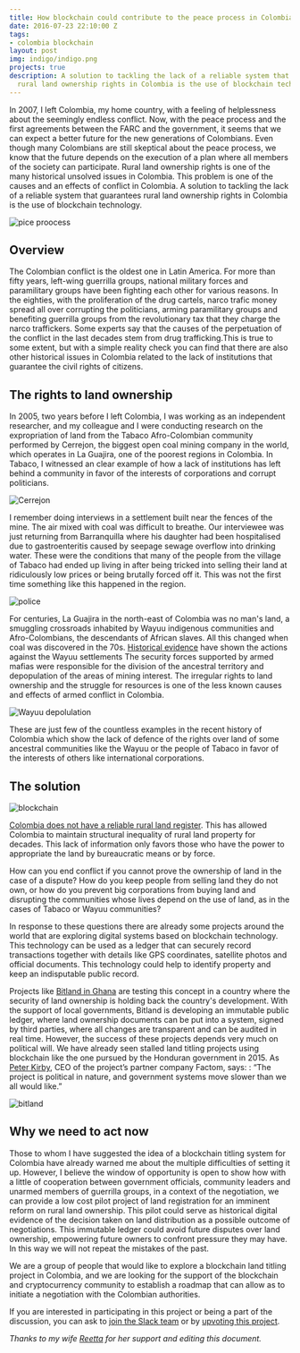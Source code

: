 ```yaml
---
title: How blockchain could contribute to the peace process in Colombia
date: 2016-07-23 22:10:00 Z
tags:
- colombia blockchain
layout: post
img: indigo/indigo.png
projects: true
description: A solution to tackling the lack of a reliable system that guarantees
  rural land ownership rights in Colombia is the use of blockchain technology
---
```


In 2007, I left Colombia, my home country, with a feeling of helplessness about the seemingly endless conflict. Now, with the peace process and the first agreements between the FARC and the government, it seems that we can expect a better future for the new generations of Colombians. Even though many Colombians are still skeptical about the peace process, we know that the future depends on the execution of a plan where all members of the society can participate. Rural land ownership rights is one of the many historical unsolved issues in Colombia. This problem is one of the causes and an effects of conflict in Colombia.  A solution to tackling the lack of a reliable system that guarantees rural land ownership rights in Colombia is the use of blockchain technology.

![pice proocess ](http://colombiapeace.org/files/images/160623_firma.jpg "pice proocess ")

## Overview 

The Colombian conflict is the oldest one in Latin America. For more than fifty years, left-wing guerrilla groups, national military forces and paramilitary groups have been fighting each other for various reasons. In the eighties, with the proliferation of the drug cartels, narco trafic money spread all over corrupting the politicians, arming paramilitary groups and benefiting guerrilla groups from the revolutionary tax that they charge the narco traffickers. Some experts say that the causes of the perpetuation of the conflict  in the last decades stem from drug trafficking.This is true to some extent, but with a simple reality check you can find that there are also other historical issues in Colombia related to the lack of institutions that guarantee the civil rights of citizens. 

## The rights to land ownership

In 2005, two years before I left Colombia, I was working as an independent researcher, and my colleague and I were conducting research on the expropriation of land from the Tabaco Afro-Colombian community performed by Cerrejon, the biggest open coal mining company in the world, which operates in La Guajira, one of the poorest regions in Colombia. In Tabaco, I witnessed an clear example of how a lack of institutions has left behind a community in favor of the interests of corporations and corrupt politicians. 

![Cerrejon](http://4.bp.blogspot.com/-8vzlurKHQCE/VRGNI26NC7I/AAAAAAAAgIY/rI_50Nx6kCU/s1600/53194808.jpg)

I remember doing interviews in a settlement built near the fences of the mine. The air mixed with coal was difficult to breathe. Our interviewee was just returning from Barranquilla where his daughter had been hospitalised due to gastroenteritis caused by seepage sewage overflow into drinking water. These were the conditions that many of the people from the village of Tabaco had ended up living in after being tricked into selling their land at ridiculously low prices or being brutally forced off it. This was not the first time something like this happened in the region. 

![police](http://londonminingnetwork.org/wp-content/uploads/2016/02/Roche-eviction-24-Feb-2016.jpg)

For centuries, La Guajira in the north-east of Colombia was no man's land, a smuggling crossroads inhabited by Wayuu indigenous communities and Afro-Colombians, the descendants of African slaves. All this changed when coal was discovered in the 70s. [Historical evidence](http://www.verdadabierta.com/victimas-seccion/organizaciones/5913-la-incursion-paramilitar-casi-acaba-con-los-wayuu.) have shown the actions against the Wayuu settlements  The security forces supported by armed mafias were responsible for the division of the ancestral territory and depopulation of the areas of mining interest. The irregular rights to land ownership and the struggle for resources is one of the less known causes and effects of armed conflict in Colombia.

![Wayuu depolulation](http://www.centrodememoriahistorica.gov.co/images/stories/internas/elregreso-pelicula-portete.jpg)

These are just few of the countless examples in the recent history of Colombia which show the lack of defence of the rights over land of some ancestral communities like the Wayuu or the people of Tabaco in favor of the interests of others like international corporations.

## The solution

![blockchain](http://dcebrief.com/wp-content/uploads/2015/10/28554636_l.jpg)

[Colombia does not have a reliable rural land register](http://www.igac.gov.co/wps/wcm/connect/8beae7804dc8d75abb1efb36b39898f6/1_notas_sobre_la_evolucion_historica_con_cubierta_1.pdf?MOD=AJPERES). This has allowed Colombia to maintain structural inequality of rural land property for decades. This lack of information only favors those who have the power to appropriate the land by bureaucratic means or by force. 

How can you end conflict if you cannot prove the ownership of land in the case of a dispute? How do you keep people from selling land they do not own, or how do you prevent big corporations from buying land and disrupting the communities whose lives depend on the use of land, as in the cases of Tabaco or Wayuu communities?

In response to these questions there are already some projects around the world that are exploring digital systems based on blockchain technology. This technology can be used as a ledger that can securely record transactions together with details like GPS coordinates, satellite photos and official documents. This technology could help to identify property and keep an indisputable public record. 



Projects like [Bitland in Ghana](https://www.youtube.com/watch?v=C8vNygQqV-k)  are testing this concept in a country where the security of land ownership is holding back the country's development. With the support of local governments, Bitland is developing an immutable public ledger, where land ownership documents can be put into a system, signed by third parties,  where all changes are transparent and can be audited in real time. However, the success of these projects depends very much on polítical will. We have already seen stalled land titling projects using blockchain like the one pursued by the Honduran government in 2015.  As [Peter Kirby](https://www.factom.com/a-humble-update-on-the-honduras-title-project/), CEO of the project’s partner company Factom, says:  : “The project is political in nature, and government systems move slower than we all would like.” 

![bitland](https://encrypted-tbn0.gstatic.com/images?q=tbn:ANd9GcTn-QNkKnshZzVckwmSvgUgV5nxVKHtFJrg_ETbKi6TjOALuc93zw)


## Why we need to act now

Those to whom  I have suggested the idea of a blockchain titling system for Colombia have already warned me about the multiple difficulties of setting it up. However, I believe the window of opportunity is open to show how with a little of cooperation between government officials, community leaders and unarmed members of guerrilla groups, in a context of the negotiation, we can provide a low cost pilot project of land registration for an imminent reform on rural land ownership. This pilot could serve as  historical digital evidence of the decision taken on land distribution as a possible outcome of negotiations. This immutable ledger could avoid future disputes over land ownership, empowering future owners to confront pressure they may have. In this way we will not repeat the mistakes of the past.

We are a group of people that would like to explore a blockchain land titling project  in Colombia, and we are looking for the support of the blockchain and cryptocurrency community to establish a roadmap that can allow as to initiate a negotiation with the Colombian authorities.

If you are interested in participating in this project or being a part of the discussion, you can ask to [join the Slack team](https://jpcorrea.typeform.com/to/cWN32T) or by [upvoting this project](https://hack.ether.camp/#/idea/rural-land-register-for-peace-in-colombia).


*Thanks to my wife [Reetta](https://www.linkedin.com/in/reettas) for her support and editing this document.*


